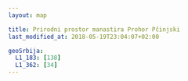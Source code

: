 ```yaml
---
layout: map

title: Prirodni prostor manastira Prohor Pčinjski
last_modified_at: 2018-05-19T23:04:07+02:00

geoSrbija:
  L1_183: [138]
  L1_362: [34]
---
```

